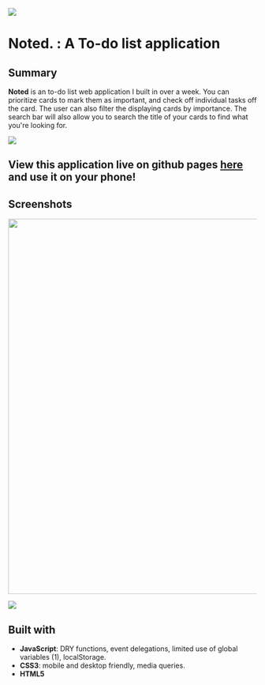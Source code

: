![](https://user-images.githubusercontent.com/48811985/67154028-fac19780-f2e3-11e9-93d0-1cd9c140ec8d.png)
# Noted. : A To-do list application

## Summary
**Noted** is an to-do list web application I built in over a week. You can prioritize cards to mark them as important, and check off individual tasks off the card. The user can also filter the displaying cards by importance. The search bar will also allow you to search the title of your cards to find what you're looking for.

![](https://user-images.githubusercontent.com/48811985/67153909-81c14080-f2e1-11e9-924d-6996e1339a6d.gif)

## View this application live on github pages [here](https://edwindelbosque.github.io/Noted/) and use it on your phone!

## Screenshots

<img width="760" src="https://user-images.githubusercontent.com/48811985/67153896-2000d680-f2e1-11e9-8548-688a0b8e5fa1.png">

![](https://user-images.githubusercontent.com/48811985/67153903-65bd9f00-f2e1-11e9-96b5-51e1f54ac3b2.png)

## Built with

- **JavaScript**: DRY functions, event delegations, limited use of global variables (1), localStorage.
- **CSS3**: mobile and desktop friendly, media queries.
- **HTML5**

